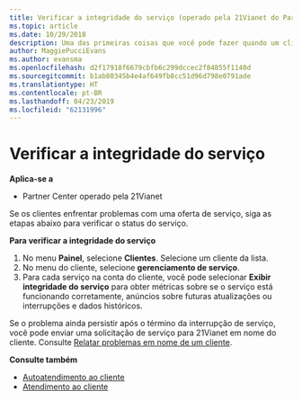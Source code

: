 ```yaml
---
title: Verificar a integridade do serviço (operado pela 21Vianet do Partner Center)
ms.topic: article
ms.date: 10/29/2018
description: Uma das primeiras coisas que você pode fazer quando um cliente estiver tendo problemas com um serviço é verificar a integridade do serviço.
author: MaggiePucciEvans
ms.author: evansma
ms.openlocfilehash: d2f17918f6679cbfb6c299dccec2f84855f1140d
ms.sourcegitcommit: b1ab80345b4e4af649fb8cc51d96d798e0791ade
ms.translationtype: HT
ms.contentlocale: pt-BR
ms.lasthandoff: 04/23/2019
ms.locfileid: "62131996"
---
```

# <a name="check-service-health"></a>Verificar a integridade do serviço

**Aplica-se a**

-   Partner Center operado pela 21Vianet


Se os clientes enfrentar problemas com uma oferta de serviço, siga as etapas abaixo para verificar o status do serviço.

**Para verificar a integridade do serviço**

1.  No menu **Painel**, selecione **Clientes**. Selecione um cliente da lista.
2.  No menu do cliente, selecione **gerenciamento de serviço**.
3.  Para cada serviço na conta do cliente, você pode selecionar **Exibir integridade do serviço** para obter métricas sobre se o serviço está funcionando corretamente, anúncios sobre futuras atualizações ou interrupções e dados históricos.

Se o problema ainda persistir após o término da interrupção de serviço, você pode enviar uma solicitação de serviço para 21Vianet em nome do cliente. Consulte [Relatar problemas em nome de um cliente](report-problems-on-behalf-of-a-customer.md).

**Consulte também**

-   [Autoatendimento ao cliente](customer-self-support.md)
-   [Atendimento ao cliente](customer-support.md)